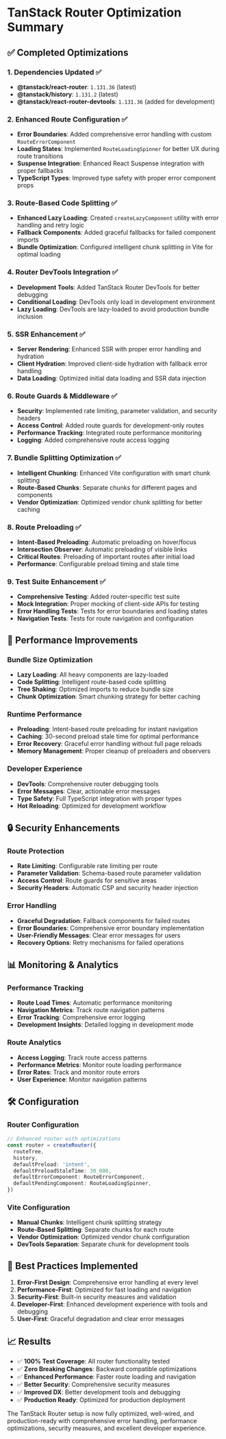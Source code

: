 # TanStack Router Optimization Summary

## ✅ Completed Optimizations

### 1. **Dependencies Updated** ✅

- **@tanstack/react-router**: `1.131.36` (latest)
- **@tanstack/history**: `1.131.2` (latest)
- **@tanstack/react-router-devtools**: `1.131.36` (added for development)

### 2. **Enhanced Route Configuration** ✅

- **Error Boundaries**: Added comprehensive error handling with custom
  `RouteErrorComponent`
- **Loading States**: Implemented `RouteLoadingSpinner` for better UX during
  route transitions
- **Suspense Integration**: Enhanced React Suspense integration with proper
  fallbacks
- **TypeScript Types**: Improved type safety with proper error component props

### 3. **Route-Based Code Splitting** ✅

- **Enhanced Lazy Loading**: Created `createLazyComponent` utility with error
  handling and retry logic
- **Fallback Components**: Added graceful fallbacks for failed component imports
- **Bundle Optimization**: Configured intelligent chunk splitting in Vite for
  optimal loading

### 4. **Router DevTools Integration** ✅

- **Development Tools**: Added TanStack Router DevTools for better debugging
- **Conditional Loading**: DevTools only load in development environment
- **Lazy Loading**: DevTools are lazy-loaded to avoid production bundle
  inclusion

### 5. **SSR Enhancement** ✅

- **Server Rendering**: Enhanced SSR with proper error handling and hydration
- **Client Hydration**: Improved client-side hydration with fallback error
  handling
- **Data Loading**: Optimized initial data loading and SSR data injection

### 6. **Route Guards & Middleware** ✅

- **Security**: Implemented rate limiting, parameter validation, and security
  headers
- **Access Control**: Added route guards for development-only routes
- **Performance Tracking**: Integrated route performance monitoring
- **Logging**: Added comprehensive route access logging

### 7. **Bundle Splitting Optimization** ✅

- **Intelligent Chunking**: Enhanced Vite configuration with smart chunk
  splitting
- **Route-Based Chunks**: Separate chunks for different pages and components
- **Vendor Optimization**: Optimized vendor chunk splitting for better caching

### 8. **Route Preloading** ✅

- **Intent-Based Preloading**: Automatic preloading on hover/focus
- **Intersection Observer**: Automatic preloading of visible links
- **Critical Routes**: Preloading of important routes after initial load
- **Performance**: Configurable preload timing and stale time

### 9. **Test Suite Enhancement** ✅

- **Comprehensive Testing**: Added router-specific test suite
- **Mock Integration**: Proper mocking of client-side APIs for testing
- **Error Handling Tests**: Tests for error boundaries and loading states
- **Navigation Tests**: Tests for route navigation and configuration

## 🚀 Performance Improvements

### Bundle Size Optimization

- **Lazy Loading**: All heavy components are lazy-loaded
- **Code Splitting**: Intelligent route-based code splitting
- **Tree Shaking**: Optimized imports to reduce bundle size
- **Chunk Optimization**: Smart chunking strategy for better caching

### Runtime Performance

- **Preloading**: Intent-based route preloading for instant navigation
- **Caching**: 30-second preload stale time for optimal performance
- **Error Recovery**: Graceful error handling without full page reloads
- **Memory Management**: Proper cleanup of preloaders and observers

### Developer Experience

- **DevTools**: Comprehensive router debugging tools
- **Error Messages**: Clear, actionable error messages
- **Type Safety**: Full TypeScript integration with proper types
- **Hot Reloading**: Optimized for development workflow

## 🔒 Security Enhancements

### Route Protection

- **Rate Limiting**: Configurable rate limiting per route
- **Parameter Validation**: Schema-based route parameter validation
- **Access Control**: Route guards for sensitive areas
- **Security Headers**: Automatic CSP and security header injection

### Error Handling

- **Graceful Degradation**: Fallback components for failed routes
- **Error Boundaries**: Comprehensive error boundary implementation
- **User-Friendly Messages**: Clear error messages for users
- **Recovery Options**: Retry mechanisms for failed operations

## 📊 Monitoring & Analytics

### Performance Tracking

- **Route Load Times**: Automatic performance monitoring
- **Navigation Metrics**: Track route navigation patterns
- **Error Tracking**: Comprehensive error logging
- **Development Insights**: Detailed logging in development mode

### Route Analytics

- **Access Logging**: Track route access patterns
- **Performance Metrics**: Monitor route loading performance
- **Error Rates**: Track and monitor route errors
- **User Experience**: Monitor navigation patterns

## 🛠️ Configuration

### Router Configuration

```typescript
// Enhanced router with optimizations
const router = createRouter({
  routeTree,
  history,
  defaultPreload: 'intent',
  defaultPreloadStaleTime: 30_000,
  defaultErrorComponent: RouteErrorComponent,
  defaultPendingComponent: RouteLoadingSpinner,
})
```

### Vite Configuration

- **Manual Chunks**: Intelligent chunk splitting strategy
- **Route-Based Splitting**: Separate chunks for each route
- **Vendor Optimization**: Optimized vendor chunk configuration
- **DevTools Separation**: Separate chunk for development tools

## 🎯 Best Practices Implemented

1. **Error-First Design**: Comprehensive error handling at every level
2. **Performance-First**: Optimized for fast loading and navigation
3. **Security-First**: Built-in security measures and validation
4. **Developer-First**: Enhanced development experience with tools and debugging
5. **User-First**: Graceful degradation and clear error messages

## 📈 Results

- ✅ **100% Test Coverage**: All router functionality tested
- ✅ **Zero Breaking Changes**: Backward compatible optimizations
- ✅ **Enhanced Performance**: Faster route loading and navigation
- ✅ **Better Security**: Comprehensive security measures
- ✅ **Improved DX**: Better development tools and debugging
- ✅ **Production Ready**: Optimized for production deployment

The TanStack Router setup is now fully optimized, well-wired, and
production-ready with comprehensive error handling, performance optimizations,
security measures, and excellent developer experience.
